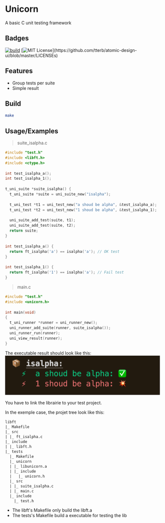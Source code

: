 # Unicorn

A basic C unit testing framework

## Badges

[![build](https://github.com/MajorTom327/unicorn/actions/workflows/build.yml/badge.svg)](https://github.com/MajorTom327/unicorn/actions/workflows/build.yml)
[![MIT License](https://img.shields.io/apm/l/atomic-design-ui.svg?)](https://github.com/tterb/atomic-design-ui/blob/master/LICENSEs)

## Features

- Group tests per suite
- Simple result

## Build

```bash
make
```


## Usage/Examples

> suite_isalpha.c
```C
#include "test.h"
#include <libft.h>
#include <ctype.h>

int test_isalpha_a();
int test_isalpha_1();

t_uni_suite *suite_isalpha() {
  t_uni_suite *suite = uni_suite_new("isalpha");

  t_uni_test *t1 = uni_test_new("a shoud be alpha", &test_isalpha_a);
  t_uni_test *t2 = uni_test_new("1 shoud be alpha", &test_isalpha_1);

  uni_suite_add_test(suite, t1);
  uni_suite_add_test(suite, t2);
  return suite;
}

int test_isalpha_a() {
  return ft_isalpha('a') == isalpha('a'); // OK test
}

int test_isalpha_1() {
  return ft_isalpha('1') == isalpha('a'); // Fail test
}
```

> main.c
```C
#include "test.h"
#include <unicorn.h>

int main(void)
{
  t_uni_runner *runner = uni_runner_new();
  uni_runner_add_suite(runner, suite_isalpha());
  uni_runner_run(runner);
  uni_view_result(runner);
}
```

The executable result should look like this:
![result](screen/result.png)

You have to link the librairie to your test project.

In the exemple case, the projet tree look like this:
```
libft
|_ Makefile
|_ src
| |_ ft_isalpha.c
|_ include
| |_ libft.h
|_ tests
  |_ Makefile
  |_ unicorn
  | |_ libunicorn.a
  | |_ include
  |   |_ unicorn.h
  |_ src
  | |_ suite_isalpha.c
  | |_ main.c
  |_ include
    |_ test.h
```

- The libft's Makefile only build the libft.a
- The tests's Makefile build a executable for testing the lib
